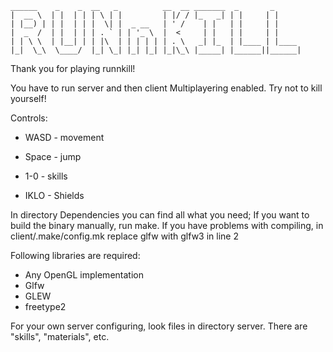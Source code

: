     ______    _    _  __   _          __  __ _______  _       _      
    |  __ \  | |  | | | \ | |         | |/ / |_   _| | |     | |     
    | |__) | | |  | | |  \| |  _ __   | ' /    | |   | |     | |     
    |  _  /  | |  | | | . ` | | '_ \  |  <     | |   | |     | |     
    | | \ \  | |__| | | |\  | | | | | | . \   _| |_  | |____ | |____ 
    |_|  \_\  \____/  |_| \_| |_| |_| |_|\_\ |_____| |______||______|

Thank you for playing runnkill!


You have to run server and then client <your ip>
Multiplayering enabled.
Try not to kill yourself!

Controls:

* WASD - movement
* Space - jump

* 1-0   - skills
* IKLO  - Shields


In directory Dependencies you can find all what you need;
If you want to build the binary manually, run make.
If you have problems with compiling, in client/.make/config.mk replace glfw with glfw3 in line 2

Following libraries are required:

* Any OpenGL implementation
* Glfw
* GLEW
* freetype2

For your own server configuring, look files in directory server. 
There are "skills", "materials", etc. 

